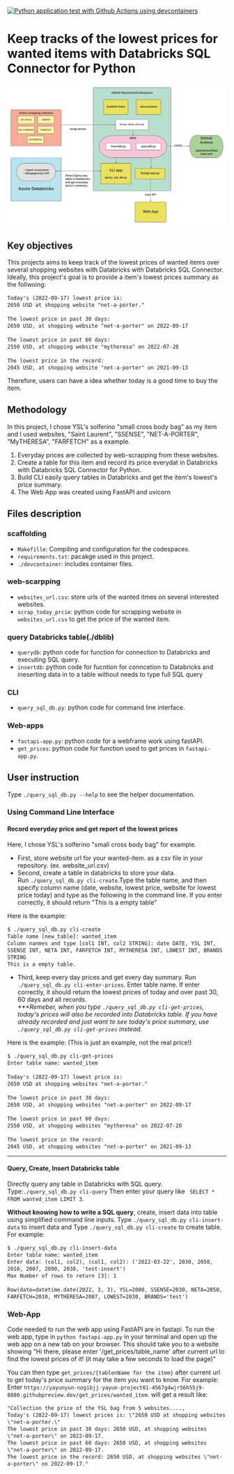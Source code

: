 [![Python application test with Github Actions using devcontainers](https://github.com/nogibjj/yayun_project01/actions/workflows/main.yml/badge.svg)](https://github.com/nogibjj/yayun_project01/actions/workflows/main.yml)

# Keep tracks of the lowest prices for wanted items with Databricks SQL Connector for Python 
![alt text](https://github.com/nogibjj/yayun_project01/blob/main/Blank%20board.png)

## Key objectives
This projects aims to keep track of the lowest prices of wanted items over several shopping websites with Databricks with Databricks SQL Connector.
Ideally, this project's goal is to provide a item's lowest prices summary as the follwoing:
```
Today's (2022-09-17) lowest price is: 
2650 USD at shopping website "net-a-porter."

The lowest price in past 30 days: 
2650 USD, at shopping website "net-a-porter" on 2022-09-17

The lowest price in past 60 days: 
2550 USD, at shopping website "mytheresa" on 2022-07-20

The lowest price in the record: 
2045 USD, at shopping website "net-a-porter" on 2021-09-13
```
Therefore, users can have a idea whether today is a good time to buy the item.



## Methodology
In this project, I chose YSL's solferino "small cross body bag" as my item and I used websites, "Saint Laurent", "SSENSE", "NET-A-PORTER", "MyTHERESA", "FARFETCH" as a example.
1. Everyday prices are collected by web-scrapping from these websites.
2. Create a table for this item and record its price everydat in Databricks with Databricks SQL Connector for Python.
3. Build CLI easily query tables in Databricks and get the item's lowest's price summary.
4. The Web App was created using FastAPI and uvicorn



## Files description

### scaffolding
* ```Makefille```: Compiling and configuration for the codespaces.
* ```requirements.txt```: pacakge used in this project.
* ```./devcontainer```: includes container files.

### web-scarpping
* ```websites_url.csv```: store urls of the wanted itmes on several interested websites.
* ```scrap_today_prcie```: python code for scrapping website in ```websites_url.csv``` to get the price of the wanted item.

### query Databricks table(./dblib)
* ```querydb```: python code for function for connection to Databricks and executing SQL query.
* ```insertdb```: python code for fucntion for conncetion to Databricks and ineserting data in to a table without needs to type full SQL query

### CLI
* ```query_sql_db.py```: python code for command line interface.

### Web-apps
* ```fastapi-app.py```: python code for a webframe work using fastAPI.
* ```get_prices```: python code for function used to get prices in ```fastapi-app.py```.




## User instruction
Type ```./query_sql_db.py --help``` to see the helper documentation.

### Using Command Line Interface

#### Record everyday price and get report of the lowest prices
Here, I chose YSL's solferino "small cross body bag" for example. 

* First, store website url for your wanted-item. as a csv file in your repository. (ex. website_url.csv)
* Second, create a table in databricks to store your data.   
Run ```./query_sql_db.py cli-create```.Type the table name, and then specify column name (date, website, lowest price, website for lowest price today) and type as the following in the command line. If you enter correctly, it should return "This is a empty table"

Here is the example:
```
$ ./query_sql_db.py cli-create
Table name [new_table]: wanted_item
Column nanmes and type [col1 INT, col2 STRING]: date DATE, YSL INT, SSENSE INT, NETA INT, FARFETCH INT, MYTHERESA INT, LOWEST INT, BRANDS STRING
This is a empty table.
```
* Third, keep every day prices and get every day summary. 
Run ```./query_sql_db.py cli-enter-prices```. Enter table name. If enter correctly, it should return the lowest prices of today and over past 30, 60 days and all records.   
*\*\*\*Remeber, when you type ```./query_sql_db.py cli-get-prices```, today's prices will also be recorded into Databricks table. If you have already recorded and just want to see today's price summary, use ```./query_sql_db.py cli-get-prices``` instead.*

Here is the example: (This is just an example, not the real price!)
```
$ ./query_sql_db.py cli-get-prices
Enter table name: wanted_item

Today's (2022-09-17) lowest price is: 
2650 USD at shopping websites "net-a-porter."

The lowest price in past 30 days: 
2650 USD, at shopping websites "net-a-porter" on 2022-09-17

The lowest price in past 60 days: 
2550 USD, at shopping websites "mytheresa" on 2022-07-20

The lowest price in the record: 
2045 USD, at shopping websites "net-a-porter" on 2021-09-13

```
---------------------------------------------
#### Query, Create, Insert Databricks table
Directly query any table in Databricks with SQL query.
Type:```./query_sql_db.py cli-query``` Then enter your query like ``` SELECT * FROM wanted_item LIMIT 3```.



**Without knowing how to write a SQL query**, create, insert data into table using simplified command line inputs.
Type ```./query_sql_db.py cli-insert-data``` to insert data and Type ```./query_sql_db.py cli-create``` to create table. For example:

```
$ ./query_sql_db.py cli-insert-data
Enter table name: wanted_item
Enter data: (col1, col2), (col1, col2): ('2022-03-22', 2030, 2050, 2010, 2007, 2090, 2030, 'test-insert')
Max Number of rows to return [3]: 1

Row(date=datetime.date(2022, 3, 3), YSL=2000, SSENSE=2030, NETA=2050, FARFETCH=2010, MYTHERESA=2007, LOWEST=2030, BRANDS='test')
```

### Web-App

Code needed to run the web app using FastAPI are in fastapi. To run the web app, type in ```python fastapi-app.py``` in your terminal and open up the web app on a new tab on your browser. This should take you to a website showing "Hi there, please enter '/get_prices/table_name' after current url to find the lowest prices of it! (it may take a few seconds to load the page)"

You can then type ```get_prices/{tablenName for the item}``` after current url to get today's price summary for the item you want to know.
For example:  
Enter ```https://yayunyun-nogibjj-yayun-project01-4567g4wjr56h55j9-8080.githubpreview.dev/get_prices/wanted_item```. 
will get a result like:
```
"Collection the price of the YSL bag from 5 websites...., 
Today's (2022-09-17) lowest prices is: \"2650 USD at shopping websites \"net-a-porter.\" 
The lowest price in past 30 days: 2650 USD, at shopping websites \"net-a-porter\" on 2022-09-17. 
The lowest price in past 60 days: 2650 USD, at shopping websites \"net-a-porter\" on 2022-09-17. 
The lowest price in the record: 2650 USD, at shopping websites \"net-a-porter\" on 2022-09-17."
```











